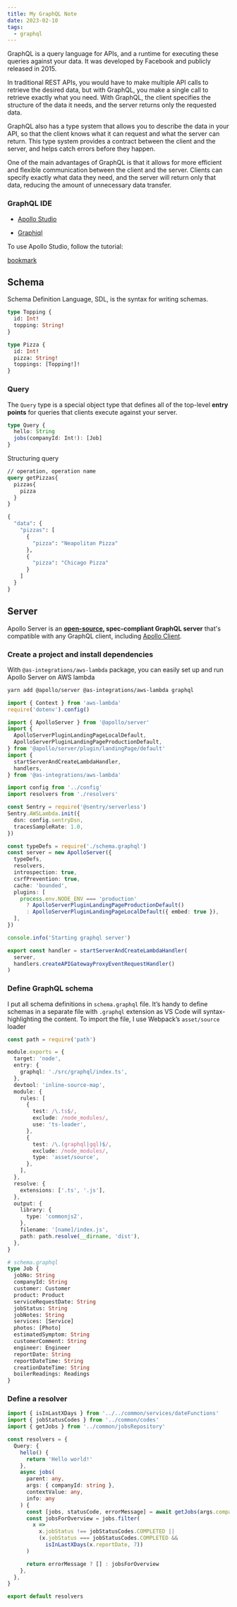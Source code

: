```yaml
---
title: My GraphQL Note
date: 2023-02-10
tags:
  - graphql
---
```


GraphQL is a query language for APIs, and a runtime for executing these queries against your data. It was developed by Facebook and publicly released in 2015.

In traditional REST APIs, you would have to make multiple API calls to retrieve the desired data, but with GraphQL, you make a single call to retrieve exactly what you need. With GraphQL, the client specifies the structure of the data it needs, and the server returns only the requested data.

GraphQL also has a type system that allows you to describe the data in your API, so that the client knows what it can request and what the server can return. This type system provides a contract between the client and the server, and helps catch errors before they happen.

One of the main advantages of GraphQL is that it allows for more efficient and flexible communication between the client and the server. Clients can specify exactly what data they need, and the server will return only that data, reducing the amount of unnecessary data transfer.

### GraphQL IDE

- [Apollo Studio](https://studio.apollographql.com) 

- [Graphiql](https://github.com/graphql/graphiql)

To use Apollo Studio, follow the tutorial: 

[bookmark](https://www.apollographql.com/docs/federation/quickstart/setup/)

## Schema

Schema Definition Language, SDL, is the syntax for writing schemas.

```graphql
type Topping {
  id: Int!
  topping: String!
}

type Pizza {
  id: Int!
  pizza: String!
  toppings: [Topping!]!
}
```

### Query

The `Query` type is a special object type that defines all of the top-level **entry points** for queries that clients execute against your server.

```typescript
type Query {
  hello: String
  jobs(companyId: Int!): [Job]
}
```

Structuring query

```graphql
// operation, operation name
query getPizzas{
  pizzas{
    pizza
  }
}

{
  "data": {
    "pizzas": [
      {
        "pizza": "Neapolitan Pizza"
      },
      {
        "pizza": "Chicago Pizza"
      }
    ]
  }
}
```

## Server

Apollo Server is an [**open-source**](https://github.com/apollographql/apollo-server)**, spec-compliant GraphQL server** that's compatible with any GraphQL client, including [Apollo Client](https://www.apollographql.com/docs/react). 

### Create a project and install dependencies

With `@as-integrations/aws-lambda` package, you can easily set up and run Apollo Server on AWS lambda

```bash
yarn add @apollo/server @as-integrations/aws-lambda graphql
```

```typescript
import { Context } from 'aws-lambda'
require('dotenv').config()

import { ApolloServer } from '@apollo/server'
import {
  ApolloServerPluginLandingPageLocalDefault,
  ApolloServerPluginLandingPageProductionDefault,
} from '@apollo/server/plugin/landingPage/default'
import {
  startServerAndCreateLambdaHandler,
  handlers,
} from '@as-integrations/aws-lambda'

import config from '../config'
import resolvers from './resolvers'

const Sentry = require('@sentry/serverless')
Sentry.AWSLambda.init({
  dsn: config.sentryDsn,
  tracesSampleRate: 1.0,
})

const typeDefs = require('./schema.graphql')
const server = new ApolloServer({
  typeDefs,
  resolvers,
  introspection: true,
  csrfPrevention: true,
  cache: 'bounded',
  plugins: [
    process.env.NODE_ENV === 'production'
      ? ApolloServerPluginLandingPageProductionDefault()
      : ApolloServerPluginLandingPageLocalDefault({ embed: true }),
  ],
})

console.info('Starting graphql server')

export const handler = startServerAndCreateLambdaHandler(
  server,
  handlers.createAPIGatewayProxyEventRequestHandler()
)
```

### Define GraphQL schema

I put all schema definitions in `schema.graphql` file. It’s handy to define schemas in a separate file with `.graphql` extension as VS Code will syntax-highlighting the content. To import the file, I use Webpack’s `asset/source` loader

```typescript
const path = require('path')

module.exports = {
  target: 'node',
  entry: {
    graphql: './src/graphql/index.ts',
  },
  devtool: 'inline-source-map',
  module: {
    rules: [
      {
        test: /\.ts$/,
        exclude: /node_modules/,
        use: 'ts-loader',
      },
      {
        test: /\.(graphql|gql)$/,
        exclude: /node_modules/,
        type: 'asset/source',
      },
    ],
  },
  resolve: {
    extensions: ['.ts', '.js'],
  },
  output: {
    library: {
      type: 'commonjs2',
    },
    filename: '[name]/index.js',
    path: path.resolve(__dirname, 'dist'),
  },
}
```

```graphql
# schema.graphql
type Job {
  jobNo: String
  companyId: String
  customer: Customer
  product: Product
  serviceRequestDate: String
  jobStatus: String
  jobNotes: String
  services: [Service]
  photos: [Photo]
  estimatedSymptom: String
  customerComment: String
  engineer: Engineer
  reportDate: String
  reportDateTime: String
  creationDateTime: String
  boilerReadings: Readings
}
```

### Define a resolver

```typescript
import { isInLastXDays } from '../../common/services/dateFunctions'
import { jobStatusCodes } from '../common/codes'
import { getJobs } from '../common/jobsRepository'

const resolvers = {
  Query: {
    hello() {
      return 'Hello world!'
    },
    async jobs(
      parent: any,
      args: { companyId: string },
      contextValue: any,
      info: any
    ) {
      const [jobs, statusCode, errorMessage] = await getJobs(args.companyId)
      const jobsForOverview = jobs.filter(
        x =>
          x.jobStatus !== jobStatusCodes.COMPLETED ||
          (x.jobStatus === jobStatusCodes.COMPLETED &&
            isInLastXDays(x.reportDate, 7))
      )

      return errorMessage ? [] : jobsForOverview
    },
  },
}

export default resolvers
```

